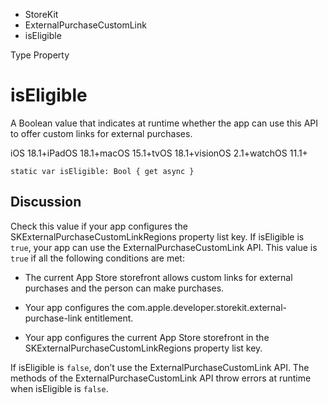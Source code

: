 

- StoreKit
- ExternalPurchaseCustomLink
-  isEligible 

Type Property

# isEligible

A Boolean value that indicates at runtime whether the app can use this API to offer custom links for external purchases.

iOS 18.1+iPadOS 18.1+macOS 15.1+tvOS 18.1+visionOS 2.1+watchOS 11.1+

``` source
static var isEligible: Bool { get async }
```

## Discussion

Check this value if your app configures the SKExternalPurchaseCustomLinkRegions property list key. If isEligible is `true`, your app can use the ExternalPurchaseCustomLink API. This value is `true` if all the following conditions are met:

- The current App Store storefront allows custom links for external purchases and the person can make purchases.

- Your app configures the com.apple.developer.storekit.external-purchase-link entitlement.

- Your app configures the current App Store storefront in the SKExternalPurchaseCustomLinkRegions property list key.

If isEligible is `false`, don’t use the ExternalPurchaseCustomLink API. The methods of the ExternalPurchaseCustomLink API throw errors at runtime when isEligible is `false`.

